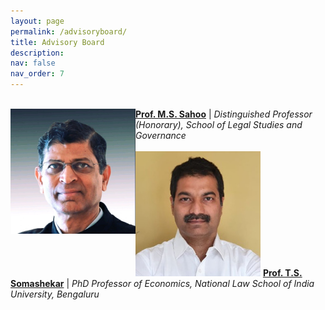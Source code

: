```yaml
---
layout: page
permalink: /advisoryboard/
title: Advisory Board 
description:
nav: false
nav_order: 7
---
```

\
[<img align="left" src="/assets/img/prof_ms_sahoo.jpeg" alt="Prof. M. S. Sahoo" width="200"/>](https://sahooregulatorychambers.in/)
[__Prof. M.S. Sahoo__](https://vidyashilp.edu.in/sahoo/) | _Distinguished Professor (Honorary), School of Legal Studies and Governance_
\
\
[<img src="/assets/img/prof_somashekar.jpg" alt="Prof. T. S. Somashekar" width="200"/>](https://www.nls.ac.in/faculty/t-s-somashekar/) 
[__Prof. T.S. Somashekar__](https://www.nls.ac.in/faculty/t-s-somashekar/) | _PhD Professor of Economics, National Law School of India University, Bengaluru_
